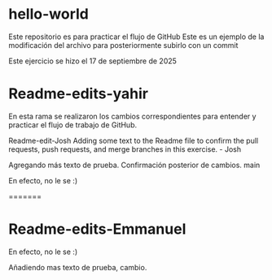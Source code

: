# hello-world
Este repositorio es para practicar el flujo de GitHub
Este es un ejemplo de la modificación del archivo para posteriormente subirlo con un commit

Este ejercicio se hizo el 17 de septiembre de 2025


# Readme-edits-yahir
En esta rama se realizaron los cambios correspondientes para entender
y practicar el flujo de trabajo de GitHub.

Readme-edit-Josh
Adding some text to the Readme file to confirm the pull requests, push requests, and merge branches in this exercise.  - Josh

Agregando más texto de prueba. Confirmación posterior de cambios.
main


En efecto, no le se :)

=======
# Readme-edits-Emmanuel
En efecto, no le se :)

Añadiendo mas texto de prueba, cambio.

